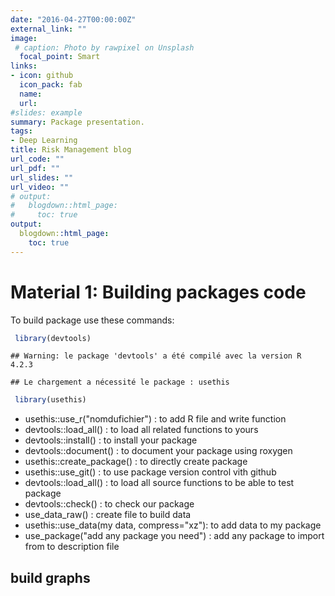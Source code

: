 ```yaml
---
date: "2016-04-27T00:00:00Z"
external_link: ""
image:
 # caption: Photo by rawpixel on Unsplash
  focal_point: Smart
links:
- icon: github
  icon_pack: fab
  name: 
  url: 
#slides: example
summary: Package presentation.
tags:
- Deep Learning
title: Risk Management blog 
url_code: ""
url_pdf: ""
url_slides: ""
url_video: ""
# output:
#   blogdown::html_page:
#     toc: true
output:
  blogdown::html_page:
    toc: true
---
```

# Material 1: Building packages code

To build package use these commands:

```r
 library(devtools)
```

```
## Warning: le package 'devtools' a été compilé avec la version R 4.2.3
```

```
## Le chargement a nécessité le package : usethis
```

```r
 library(usethis) 
```
- usethis::use_r("nomdufichier") : to add R file and write function
- devtools::load_all()  : to load all related functions to yours
- devtools::install() : to install your package
- devtools::document()   : to document your package using roxygen
- usethis::create_package() : to directly create package
- usethis::use_git() : to use package version control vith github 
- devtools::load_all() :  to load all source functions to be able to test package
- devtools::check()	: to check our package
- use_data_raw() 	: create file to build data
- usethis::use_data(my data, compress="xz"):  to add data to my package
- use_package("add any package you need") : add any package to import from to description file


## build graphs







